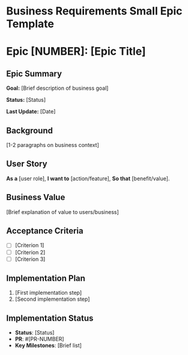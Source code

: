 # Business Requirements Small Epic Template

# Epic [NUMBER]: [Epic Title]

## Epic Summary

**Goal:** [Brief description of business goal]

**Status:** [Status]

**Last Update:** [Date]

## Background

[1-2 paragraphs on business context]

## User Story

**As a** [user role],
**I want to** [action/feature],
**So that** [benefit/value].

## Business Value

[Brief explanation of value to users/business]

## Acceptance Criteria

- [ ] [Criterion 1]
- [ ] [Criterion 2]
- [ ] [Criterion 3]

## Implementation Plan

1. [First implementation step]
2. [Second implementation step]

## Implementation Status

- **Status**: [Status]
- **PR**: #[PR-NUMBER]
- **Key Milestones**: [Brief list]
